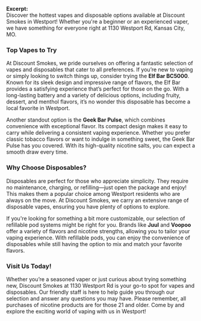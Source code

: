 **Excerpt:**  
Discover the hottest vapes and disposable options available at Discount Smokes in Westport! Whether you're a beginner or an experienced vaper, we have something for everyone right at 1130 Westport Rd, Kansas City, MO.

### Top Vapes to Try

At Discount Smokes, we pride ourselves on offering a fantastic selection of vapes and disposables that cater to all preferences. If you’re new to vaping or simply looking to switch things up, consider trying the **Elf Bar BC5000**. Known for its sleek design and impressive range of flavors, the Elf Bar provides a satisfying experience that’s perfect for those on the go. With a long-lasting battery and a variety of delicious options, including fruity, dessert, and menthol flavors, it’s no wonder this disposable has become a local favorite in Westport.

Another standout option is the **Geek Bar Pulse**, which combines convenience with exceptional flavor. Its compact design makes it easy to carry while delivering a consistent vaping experience. Whether you prefer classic tobacco flavors or want to indulge in something sweet, the Geek Bar Pulse has you covered. With its high-quality nicotine salts, you can expect a smooth draw every time.

### Why Choose Disposables?

Disposables are perfect for those who appreciate simplicity. They require no maintenance, charging, or refilling—just open the package and enjoy! This makes them a popular choice among Westport residents who are always on the move. At Discount Smokes, we carry an extensive range of disposable vapes, ensuring you have plenty of options to explore.

If you're looking for something a bit more customizable, our selection of refillable pod systems might be right for you. Brands like **Juul** and **Voopoo** offer a variety of flavors and nicotine strengths, allowing you to tailor your vaping experience. With refillable pods, you can enjoy the convenience of disposables while still having the option to mix and match your favorite flavors.

### Visit Us Today!

Whether you’re a seasoned vaper or just curious about trying something new, Discount Smokes at 1130 Westport Rd is your go-to spot for vapes and disposables. Our friendly staff is here to help guide you through our selection and answer any questions you may have. Please remember, all purchases of nicotine products are for those 21 and older. Come by and explore the exciting world of vaping with us in Westport!